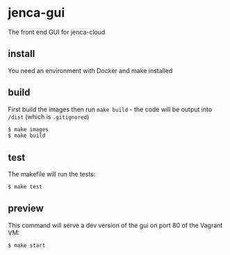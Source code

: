 # jenca-gui

The front end GUI for jenca-cloud

## install

You need an environment with Docker and make installed

## build

First build the images then run `make build` - the code will be output into `/dist` (which is `.gitignored`)

```bash
$ make images
$ make build
```

## test

The makefile will run the tests:

```bash
$ make test
```

## preview

This command will serve a dev version of the gui on port 80 of the Vagrant VM:

```bash
$ make start
```
